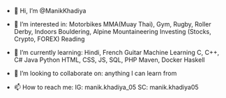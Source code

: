 - 👋 Hi, I’m @ManikKhadiya
  
- 👀 I’m interested in:
      Motorbikes
      MMA(Muay Thai), Gym, Rugby, Roller Derby, Indoors Bouldering, Alpine Mountaineering
      Investing (Stocks, Crypto, FOREX)
      Reading
  
- 🌱 I’m currently learning:
      Hindi, French
      Guitar
      Machine Learning
      C, C++, C#
      Java
      Python
      HTML, CSS, JS, SQL, PHP
      Maven, Docker
      Haskell
  
- 💞️ I’m looking to collaborate on:
      anything I can learn from
  
- 📫 How to reach me:
      IG: manik.khadiya_05
      SC: manik.khadiya05

<!---
ManikKhadiya/ManikKhadiya is a ✨ special ✨ repository because its `README.md` (this file) appears on your GitHub profile.
You can click the Preview link to take a look at your changes.
--->
